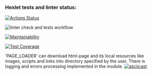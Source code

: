 ### Hexlet tests and linter status:
[![Actions Status](https://github.com/LenaVolkova/python-project-lvl3/workflows/hexlet-check/badge.svg)](https://github.com/LenaVolkova/python-project-lvl3/actions)

![linter check and tests workflow](https://github.com/LenaVolkova/python-project-lvl2/actions/workflows/linter-test-check.yml/badge.svg)

[![Maintainability](https://api.codeclimate.com/v1/badges/0a98ff3bd551873eb802/maintainability)](https://codeclimate.com/github/LenaVolkova/python-project-lvl3/maintainability)

[![Test Coverage](https://api.codeclimate.com/v1/badges/0a98ff3bd551873eb802/test_coverage)](https://codeclimate.com/github/LenaVolkova/python-project-lvl3/test_coverage)

'PAGE_LOADER' can download html-page and its local resources like images, scripts and links into directory specified by the user. There is logging and errors processing implemented in the module.
[![asciicast](https://asciinema.org/a/YFKY6Uw7UUkgucUXaHPo3oAo2.svg)](https://asciinema.org/a/YFKY6Uw7UUkgucUXaHPo3oAo2)